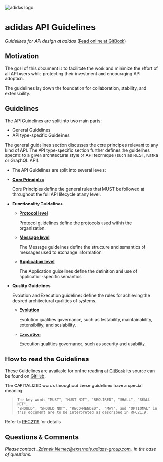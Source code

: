 ![adidas logo](https://adidas-group.gitbooks.io/api-guidelines/content/assets/adidas-logo.svg)

# adidas API Guidelines

_Guidelines for API design at adidas_ \([Read online at GitBook](https://adidas-group.gitbooks.io/api-guidelines/content/)\)

## Motivation

The goal of this document is to facilitate the work and minimize the effort of all API users while protecting their investment and encouraging API adoption.

The guidelines lay down the foundation for collaboration, stability, and extensibility.

## Guidelines

The API Guidelines are split into two main parts:

* General Guidelines
* API type-specific Guidelines

The general guidelines section discusses the core principles relevant to any kind of API. The API type-specific section further defines the guidelines specific to a given architectural style or API technique \(such as REST, Kafka or GraphQL API\).



* The API Guidelines are split into several levels:

* [**Core Principles**](https://adidas-group.gitbooks.io/api-guidelines/content/core-principles/)

  Core Principles define the general rules that MUST be followed at throughout the full API lifecycle at any level.

* **Functionality Guidelines**

  * [**Protocol level**](https://adidas-group.gitbooks.io/api-guidelines/content/protocol/)

    Protocol guidelines define the protocols used within the organization.

  * [**Message level**](https://adidas-group.gitbooks.io/api-guidelines/content/message/)

    The Message guidelines define the structure and semantics of messages used to exchange information.

  * [**Application level**](https://adidas-group.gitbooks.io/api-guidelines/content/application/)

    The Application guidelines define the definition and use of application-specific semantics.

* **Quality Guidelines**

  Evolution and Execution guidelines define the rules for achieving the desired architectural qualities of systems.

  * [**Evolution**](https://adidas-group.gitbooks.io/api-guidelines/content/evolution/)

    Evolution qualities governance, such as testability, maintainability, extensibility, and scalability.

  * [**Execution**](https://adidas-group.gitbooks.io/api-guidelines/content/execution/)

    Execution qualities governance, such as security and usability.

## How to read the Guidelines

These Guidelines are available for online reading at [GitBook](https://apidesigner.gitbooks.io/adidas-api-guidelines/content/) its source can be found on [GitHub](https://github.com/adidas-group/api-guidelines).

The CAPITALIZED words throughout these guidelines have a special meaning:

> ```
> The key words "MUST", "MUST NOT", "REQUIRED", "SHALL", "SHALL NOT",
> "SHOULD", "SHOULD NOT", "RECOMMENDED",  "MAY", and "OPTIONAL" in 
> this document are to be interpreted as described in RFC2119.
> ```

Refer to [RFC2119](https://www.ietf.org/rfc/rfc2119) for details.

## Questions & Comments

_Please contact _[_Zdenek.Nemec@externals.adidas-group.com_](mailto:Zdenek.Nemec@externals.adidas-group.com)_ in the case of questions._


